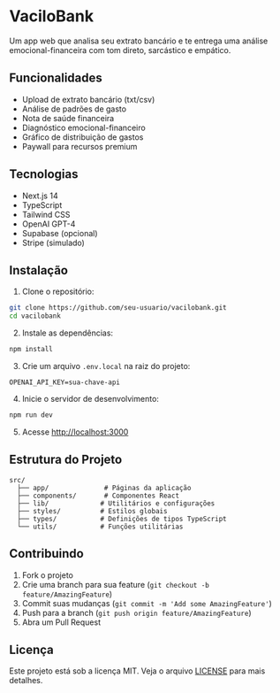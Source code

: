 # VaciloBank

Um app web que analisa seu extrato bancário e te entrega uma análise emocional-financeira com tom direto, sarcástico e empático.

## Funcionalidades

- Upload de extrato bancário (txt/csv)
- Análise de padrões de gasto
- Nota de saúde financeira
- Diagnóstico emocional-financeiro
- Gráfico de distribuição de gastos
- Paywall para recursos premium

## Tecnologias

- Next.js 14
- TypeScript
- Tailwind CSS
- OpenAI GPT-4
- Supabase (opcional)
- Stripe (simulado)

## Instalação

1. Clone o repositório:
```bash
git clone https://github.com/seu-usuario/vacilobank.git
cd vacilobank
```

2. Instale as dependências:
```bash
npm install
```

3. Crie um arquivo `.env.local` na raiz do projeto:
```env
OPENAI_API_KEY=sua-chave-api
```

4. Inicie o servidor de desenvolvimento:
```bash
npm run dev
```

5. Acesse [http://localhost:3000](http://localhost:3000)

## Estrutura do Projeto

```
src/
  ├── app/              # Páginas da aplicação
  ├── components/       # Componentes React
  ├── lib/             # Utilitários e configurações
  ├── styles/          # Estilos globais
  ├── types/           # Definições de tipos TypeScript
  └── utils/           # Funções utilitárias
```

## Contribuindo

1. Fork o projeto
2. Crie uma branch para sua feature (`git checkout -b feature/AmazingFeature`)
3. Commit suas mudanças (`git commit -m 'Add some AmazingFeature'`)
4. Push para a branch (`git push origin feature/AmazingFeature`)
5. Abra um Pull Request

## Licença

Este projeto está sob a licença MIT. Veja o arquivo [LICENSE](LICENSE) para mais detalhes.

